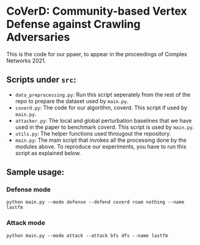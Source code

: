 # CoVerD: Community-based Vertex Defense against Crawling Adversaries
This is the code for our ppaer, to appear in the proceedings of Complex Networks 2021.

## Scripts under ```src```:
* ```data_preprocessing.py```: Run this script seperately from the rest of the repo to prepare the dataset used by ```main.py```.
* ```coverd.py```: The code for our algorithm, coverd. This script if used by ```main.py```.
* ```attacker.py```: The local and global perturbation baselines that we have used in the paper to benchmark coverd. This script is used by ```main.py```.
* ```utils.py```: The helper functions used througout the repository.
* ```main.py```: The main script that invokes all the processing done by the modules above. To reproduce our experiments, you have to run this script as explained below.

## Sample usage:
### Defense mode 
```
python main.py --mode defense --defend coverd roam nothing --name lastfm 
```
### Attack mode
```
python main.py --mode attack --attack bfs dfs --name lastfm 
```

